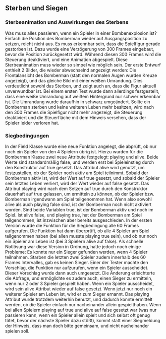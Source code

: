 ## Sterben und Siegen

### Sterbeanimation und Auswirkungen des Sterbens

Was muss alles passieren, wenn ein Spieler in einer Bombenexplosion ist?  Einfach die Position des Bomberman wieder auf Ausgangsposition zu setzen, reicht nicht aus. Es muss erkennbar sein, dass die Spielfigur gerade gestorben ist. Dazu wurde eine Verzögerung von 300 Frames eingebaut, bevor die Position zurückgesetzt wird. Während diesen 300 Frames wird die Steuerung deaktiviert, und eine Animation abgespielt. Diese Sterbeanimation muss wieder so simpel wie möglich sein. Der erste Entwurf enthielt 2 Bilder, die wieder abwechselnd angezeigt werden: Die Frontalansicht des Bomberman (statt den normalen Augen wurden Kreuze angezeigt), und das gleiche Bild mit einer weißen Umrandung. Dies verdeutlicht sowohl das Sterben, und zeigt auch an, dass die Figur aktuell unverwundbar ist. Bei einem ersten Test wurde dann allerdings festgestellt, dass eine weiße Umrandung auf weißem Hintergrund nur schwer erkennbar ist. Die Umrandung wurde daraufhin in schwarz umgeändert.
Sollte ein Bomberman sterben und keine weiteren Leben mehr besitzen, wird nach den 300 Frames die Spielfigur nicht mehr angezeigt, die Steuerung deaktiviert und die Steuerfläche mit dem Hinweis versehen, dass der Spieler leider verloren hat.

### Siegbedingungen

In der Field Klasse wurde eine neue Funktion angelegt, die abprüft, ob nur noch ein
Spieler von den 4 Spielern übrig ist. Hierzu wurden für die Bomberman Klasse zwei neue
Attribute festgelegt: playing und alive. Beide Werte sind standardmäßig false, und werden
erst bei Spieleinstieg durch den Konstruktor auf true gesetzt. Das Attribut alive wird genutzt, um festzustellen, ob der Spieler noch aktiv am Spiel teilnimmt. Sobald der
Bomberman aktiv ist, wird der Wert auf true gesetzt, und sobald der Spieler sein
letztes Leben verliert, wird der Wert wieder auf false gesetzt. Das Attribut playing
wird nach dem Setzen auf true durch den Konstruktor dauerhaft auf true gelassen, um
ermitteln zu können, ob der Spieler bzw. Bomberman irgendwann am Spiel teilgenommen
hat. Wenn also sowohl alive als auch playing false sind, ist der Bomberman noch nicht
aktiviert worden. Sind beide Variablen true, ist der Bomberman aktiv und noch im Spiel. Ist
alive false, und playing true, hat der Bomberman am Spiel teilgenommen, ist inzwischen
aber bereits ausgeschieden.
In der ersten Version wurde die Funktion für die Siegbedingung alle 60 Frames aufgerufen.
Die Funktion hat dann überprüft, ob alle 4 Spieler am Spiel teilgenommen haben (bei allen
musste playing true sein), und ob nur noch ein Spieler am Leben ist (bei 3 Spielern alive auf
false).
Als schnelle Notlösung war diese Version in Ordnung, hatte jedoch noch einige Probleme: Es
konnte nur ein Sieger gefunden werden, wenn 4 Spieler teilnahmen. Starben die letzten zwei
Spieler zudem innerhalb des 60 Frames Intervalles, gab es keinen Sieger.
Einer der Tester machte den Vorschlag, die Funktion nur aufzurufen, wenn ein Spieler
ausscheidet. Dieser Vorschlag wurde dann auch umgesetzt.
Die Änderung erleichterte die Abfrage, und ermöglichte es zudem auch, einen Sieger zu
ermitteln, wenn nur 2 oder 3 Spieler gespielt haben. Wenn ein Spieler ausscheidet, wird sein
alive Attribut wieder auf false gesetzt. Wenn jetzt nur noch ein weiterer Spieler am Leben ist,
wird er zum Sieger ernannt. Das playing Attribut wurde trotzdem weiterhin benutzt, und
dadurch konnte ermittelt werden, ob die Spieler einfach nur nacheinander allein gespielthaben. Wenn bei allen Spielern playing auf true und alive auf false gesetzt war (was nur
passieren kann, wenn ein Spieler allein spielt und sich selbst oft genug tötet, bevor der
nächste Spieler dazu stößt), kommt statt einer Siegmeldung der Hinweis, dass man doch
bitte gemeinsam, und nicht nacheinander spielen soll.
